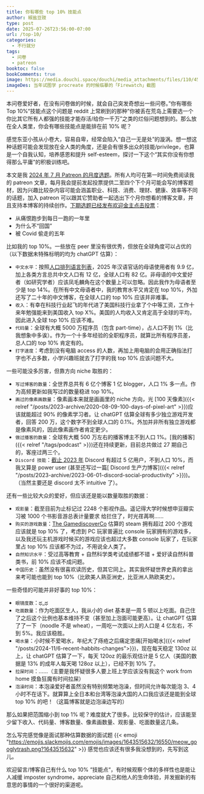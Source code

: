 ```yaml
---
title: 你有哪些 top 10% 技能点
author: 椒盐豆豉
type: post
date: 2025-07-26T23:56:00-07:00
url: /top-10/
categories:
  - 不行就分
tags:
  - 问卷
  - patreon
booktoc: false
bookComments: true
image: https://media.douchi.space/douchi/media_attachments/files/110/453/060/626/408/240/original/5f4348597048e23f.png
imageDes: 当年试图学 procreate 的时候临摹的「Firewatch」截图
---
```


本问卷爱好者，在没有问卷做的时候，就会自己突发奇想出一些问卷。”你有哪些 Top 10%“技能点这个问题是 reddit 上常刷到的那种”你被丢在荒岛上需要选一个你比其它所有人都强的技能才能存活/给你一千万”之类的烂俗问题想到的。那么放在全人类里，你会有哪些技能点是能排在前 10% 呢？

感觉东亚小孩从小卷大，容易自卑，经常会陷入“自己一无是处”的漩涡。想一想这种话题可能会发现放在全人类的角度，还是会有很多出众的技能/privilege，也算是一个自我认知，培养感恩和提升 self-esteem，探讨一下这个“其实你没有你想得那么平庸”的积极训练吧。

<!--more-->

本文是我 [2024 年 7 月 Patreon 的月度选题](https://www.patreon.com/posts/2025-nian-7-yue-132820073)。所有人均可在第一时间免费阅读我的 patreon 文章，每月我会提前发起投票提供二至四个下个月可能会写的博客题材，因为兴趣比较杂内容可能会涵盖职业、科技、消费、理财、健康、效率等不同的话题，加入 patreon 可以跟其它赞助者一起选出下个月你想看的博客文章，并且支持本博客的持续创作。[下期选题已经发布欢迎金主点击投票](https://www.patreon.com/posts/2025-nian-8-yue-134750483)：
- 从痛恨跑步到每日一跑的一年里
- 为什么不“回国”
- 被 Covid 偷走的五年

比如我的 top 10%。一些放在 peer 里没有很优秀，但放在全球角度可以占优的（以下数据未特殊标明的均为 chatGPT 估算）：
- `中文水平`：按照[人口排列语言列表](https://zh.wikipedia.org/wiki/%E6%8C%89%E4%BA%BA%E5%8F%A3%E6%8E%92%E5%88%97%E7%9A%84%E8%AF%AD%E8%A8%80%E5%88%97%E8%A1%A8?utm_source=blog.douchi.space)，2025 年汉语官话的母语使用者有 9.9 亿，加上各类方言总共中文人口有 12 亿，全球人口有 82 亿。非母语的中文爱好者（如研究学者）应该凤毛麟角在这个数量上可以忽略。因此我作为母语者至少是 top 14%。在所有中文母语者中，我的教育水平又肯定在 top 10%，外加还写了二十年的中文博客，在全球人口的 top 10% 应该并非难事。
- `收入`：有幸在科技行业起飞的年代进了美国科技行业拿了个中等工资，工作十来年勉强能来到美国收入 top X%。美国的人均收入又肯定高于全球的平均，因此进入全球 top 10% 应该不难。
- `代码量`：全球有大概 5000 万程序员（包含 part-time），占人口不到 1%（比我想象中多诶）。作为一个十多年经验的全职程序员，就算比所有程序员差，总人口的 top 10% 肯定有的。
- `打字速度`：考虑到没有电脑 access 的人数，再加上用电脑的会用正确指法打字也不占多数，小学兴趣班就去了打字的我 top 10% 应该问题不大。

一些可能没多厉害，但靠方向 niche 取胜的：
- `写过博客的数量`：全世界总共有 6 亿个博客 1 亿 blogger，人口 1% 多一点。作为高频更新如我写过的数量稳进 top 10%。
- `画过的像素画数量`：像素画本来就是画画里的 niche 方向，光 [100 天像素]({{< relref "/posts/2023-archive/2020-08-09-100-days-of-pixel-art" >}})应该就能超过 90% 的像素学习者。让 chatGPT 估算全球有多少独立游戏开发者，回答 200 万，这个数字不到全球人口的 0.1%。外加并非所有独立游戏都是像素风的，因此像素画作者肯定更少。
- `做过播客的数量`：全球有大概 500 万左右的播客博主不到人口 1%。[我的播客]({{< relref "/tags/podcast" >}})还在持续更新，目前总共做过 27 期自己的，客座过两三个。
- `Discord 技能`：[截止 2023 年](https://www.businessofapps.com/data/discord-statistics/?utm_source=blog.douchi.space) Discord 有超过 5 亿用户，不到人口 10%，而我又算是 power user (甚至还写过一篇[ Discord 生产力博客]({{< relref "/posts/2023-archive/2023-06-01-discord-social-productivity" >}}))。（当然主要还是 discord 太不 intuitive 了）。

还有一些比较大众的爱好，但应该还是能以数量取胜的数据：
- `观影量`：截至目前为止标记过 2248 个影视作品。遥记得大学时候想申豆瓣实习被 1000 个书影音游总表计量要求 给拦住了，时光荏苒啊……
- `购买的游戏数量`：[The GamediscoverCo](https://newsletter.gamediscover.co/p/how-many-games-do-pcconsole-players?utm_source=blog.douchi.space) 估算的 steam 拥有超过 200 个游戏应该就是 top 10% 了，考虑到 PC 玩家普遍比 console 玩家拥有的游戏多，以及我还玩主机游戏时候买的游戏应该也超过大多数 console 玩家了，在玩家里占 top 10% 应该都不为过，不用说全人类了。
- `自然知识水平`：受过高等教育 + 自然科学类考试成绩都不错 + 爱好读自然科普类书，前 10% 应该不成问题。
- `中国历史`：虽然没有很喜欢读历史，但其它同上。其实我怀疑世界史真的拿出来考可能也能到 top 10%（比欧美人熟亚洲史，比亚洲人熟欧美史）。

一些奇怪的可能并非好事的 top 10%：
- `眼镜度数`：ಥ_ಥ
- `吃面数量`：作为吃面区生人，我从小的 diet 基本是一周 5 顿以上吃面。自己住了之后这个比例也基本维持不变（甚至加上泡面可能更高）。让 chatGPT 估算了了一下（noodle 不是 wheat），一周吃一次面以上的人口是 4 亿左右，不到 5%。我应该稳胜。
- `喝水量`：小时候不爱喝水，年纪大了痔疮之后痛定思痛[开始喝水]({{< relref "/posts/2024-11/6-recent-habbits-changes">}})，现在每天稳定 130oz 以上，让 chatGPT 估算了一下，每天 120oz 的最乐观估计是 5 亿人（美国的数据是 13% 的成年人每天喝 128oz 以上），已经不到 10% 了。
- `拉屎时间`：……（主要是我怀疑很多人要上班上学应该没有我这个 work from home 摸鱼狂魔有时间拉屎）
- `泡澡时间`：本泡澡爱好者虽然没有特别频繁地泡澡，但时间允许每次能泡 3、4 小时不在话下。就算算上全日本和台湾等泡澡大国的人口我应该还是能到全球 top 10% 的吧！（这篇博客就是边泡澡边写的）


那么如果把范围缩小到 top 1% 呢？难度就大了很多。比较保守的估计，应该能至少留下收入、代码量、博客数量、像素画数量、观影量、吃面数量这几条。

怎么写完感觉像是面试那种估算数据的面试题 {{< emoji "https://emojis.slackmojis.com/emojis/images/1643515632/16550/meow_googlytrash.png?1643515632" >}} 感觉也应该还有很多我没想到的，先写到这儿。

欢迎留言/博客自己有什么 top 10% “技能点“，有时候观察个体的多样性也是能让人减缓 imposter syndrome，appreciate 自己和他人的生命体验，并发掘新的有意思的事情的一个很好的渠道呢。